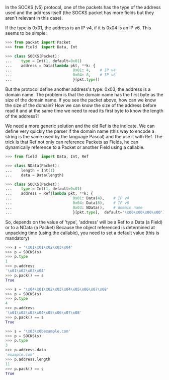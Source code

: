 In the SOCKS (v5) protocol, one of the packets has the type of the address used and the 
address itself (the SOCKS packet has more fields but they aren't relevant in this case).

If the type is 0x01, the address is an IP v4, if it is 0x04 is an IP v6.
This seems to be simple:

```python
>>> from packet import Packet
>>> from field  import Data, Int

>>> class SOCKS(Packet):
...    type = Int(1, default=0x01)
...    address = Data(lambda pkt, **k: {
...                           0x01: 4,    # IP v4
...                           0x04: 8,    # IP v6
...                           }[pkt.type])

```

But the protocol define another address's type: 0x03, the address is a domain name.
The problem is that the domain name has the first byte as the size of the domain name.
If you see the packet above, how can we know the size of the domain?
How we can know the size of the address before read it and at the same time we need to read
its first byte to know the length of the address?!

We need a more generic solution and the old Ref is the indicate.
We can define very quickly the parser if the domain name (this way to encode
a string is the same used by the language Pascal) and the use it with Ref.
The trick is that Ref not only can reference Packets as Fields, 
he can dynamically reference to a Packet or another Field using a callable.

```python
>>> from field  import Data, Int, Ref

>>> class NData(Packet):
...    length = Int(1)
...    data = Data(length)

>>> class SOCKS(Packet):
...    type = Int(1, default=0x01)
...    address = Ref(lambda pkt, **k: {
...                           0x01: Data(4),    # IP v4
...                           0x04: Data(8),    # IP v6
...                           0x03: NData(),    # domain name
...                           }[pkt.type],  default='\x00\x00\x00\x00')

```

So, depends on the value of 'type', 'address' will be a Ref to a Data (a Field) or
to a NData (a Packet)
Because the object referenced is determined at unpacking time (using the callable),
you need to set a default value (this is mandatory)

```python
>>> s = '\x01\x01\x02\x03\x04'
>>> p = SOCKS(s)
>>> p.type
1
>>> p.address
'\x01\x02\x03\x04'
>>> p.pack() == s
True

>>> s = '\x04\x01\x02\x03\x04\x05\x06\x07\x08'
>>> p = SOCKS(s)
>>> p.type
4
>>> p.address
'\x01\x02\x03\x04\x05\x06\x07\x08'
>>> p.pack() == s
True

>>> s = '\x03\x0bexample.com'
>>> p = SOCKS(s)
>>> p.type
3
>>> p.address.data
'example.com'
>>> p.address.length
11
>>> p.pack() == s
True

```
